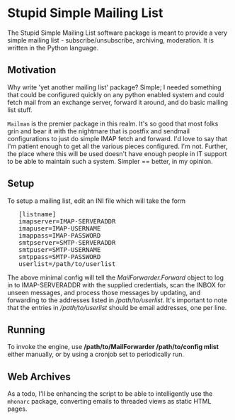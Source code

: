 Stupid Simple Mailing List
==========================

The Stupid Simple Mailing List software package is meant to provide a very
simple mailing list - subscribe/unsubscribe, archiving, moderation. It is
written in the Python language.



Motivation
----------

Why write 'yet another mailing list' package? Simple; I needed something that
could be configured quickly on any python enabled system and could fetch mail
from an exchange server, forward it around, and do basic mailing list stuff.

``Mailman`` is the premier package in this realm. It's so good that most folks
grin and bear it with the nightmare that is postfix and sendmail configurations
to just do simple IMAP fetch and forward. I'd love to say that I'm patient
enough to get all the various pieces configured. I'm not. Further, the place
where this will be used doesn't have enough people in IT support to be able to
maintain such a system. Simpler == better, in my opinion.



Setup
-----

To setup a mailing list, edit an INI file which will take the form

<pre>
   [listname]
   imapserver=IMAP-SERVERADDR
   imapuser=IMAP-USERNAME
   imappass=IMAP-PASSWORD
   smtpserver=SMTP-SERVERADDR
   smtpuser=SMTP-USERNAME
   smtppass=SMTP-PASSWORD
   userlist=/path/to/userlist
</pre>

The above minimal config will tell the *MailForwarder.Forward* object to log in
to IMAP-SERVERADDR with the supplied credentials, scan the INBOX for unseen
messages, and process those messages by updating, and forwarding to the
addresses listed in */path/to/userlist*. It's important to note that the entries
in */path/to/userlist* should be email addresses, one per line.



Running
-------

To invoke the engine, use **/path/to/MailForwarder /path/to/config mlist**
either manually, or by using a cronjob set to periodically run.



Web Archives
------------

As a todo, I'll be enhancing the script to be able to intelligently use the
``mhonarc`` package, converting emails to threaded views as static HTML pages.
